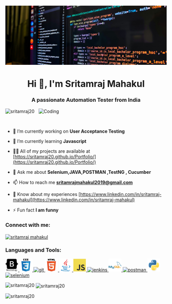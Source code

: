 ![logo](https://github.com/Sritamraj20/Sritamraj20/blob/main/github%20banner.jpg)
<h1 align="center">Hi 👋, I'm Sritamraj Mahakul</h1>
<h3 align="center">A passionate Automation Tester from India</h3>
<img align="right" alt="Coding" width="400" src="https://as1.ftcdn.net/v2/jpg/05/56/29/36/1000_F_556293653_e9P80XtK4yyDd8WU1vRtdqSU1Vym7zoX.jpg"/>


<p align="left"> <img src="https://komarev.com/ghpvc/?username=sritamraj20&label=Profile%20views&color=0e75b6&style=flat" alt="sritamraj20" /> </p>

<p align="left"> <a href="https://twitter.com/" target="blank"><img src="https://img.shields.io/twitter/follow/?logo=twitter&style=for-the-badge" alt="" /></a> </p>

- 🔭 I’m currently working on **User Acceptance Testing**

- 🌱 I’m currently learning **Javascript**

- 👨‍💻 All of my projects are available at [https://sritamraj20.github.io/Portfolio/](https://sritamraj20.github.io/Portfolio/)

- 💬 Ask me about **Selenium,JAVA,POSTMAN ,TestNG , Cucumber**

- 📫 How to reach me **sritamrajmahakul2019@gmail.com**

- 📄 Know about my experiences [https://www.linkedin.com/in/sritamraj-mahakul](https://www.linkedin.com/in/sritamraj-mahakul)

- ⚡ Fun fact **I am funny**

<h3 align="left">Connect with me:</h3>
<p align="left">
<a href="https://linkedin.com/in/sritamraj mahakul" target="blank"><img align="center" src="https://raw.githubusercontent.com/rahuldkjain/github-profile-readme-generator/master/src/images/icons/Social/linked-in-alt.svg" alt="sritamraj mahakul" height="30" width="40" /></a>
</p>

<h3 align="left">Languages and Tools:</h3>
<p align="left"> <a href="https://getbootstrap.com" target="_blank" rel="noreferrer"> <img src="https://raw.githubusercontent.com/devicons/devicon/master/icons/bootstrap/bootstrap-plain-wordmark.svg" alt="bootstrap" width="40" height="40"/> </a> <a href="https://www.w3schools.com/css/" target="_blank" rel="noreferrer"> <img src="https://raw.githubusercontent.com/devicons/devicon/master/icons/css3/css3-original-wordmark.svg" alt="css3" width="40" height="40"/> </a> <a href="https://git-scm.com/" target="_blank" rel="noreferrer"> <img src="https://www.vectorlogo.zone/logos/git-scm/git-scm-icon.svg" alt="git" width="40" height="40"/> </a> <a href="https://www.w3.org/html/" target="_blank" rel="noreferrer"> <img src="https://raw.githubusercontent.com/devicons/devicon/master/icons/html5/html5-original-wordmark.svg" alt="html5" width="40" height="40"/> </a> <a href="https://www.java.com" target="_blank" rel="noreferrer"> <img src="https://raw.githubusercontent.com/devicons/devicon/master/icons/java/java-original.svg" alt="java" width="40" height="40"/> </a> <a href="https://developer.mozilla.org/en-US/docs/Web/JavaScript" target="_blank" rel="noreferrer"> <img src="https://raw.githubusercontent.com/devicons/devicon/master/icons/javascript/javascript-original.svg" alt="javascript" width="40" height="40"/> </a> <a href="https://www.jenkins.io" target="_blank" rel="noreferrer"> <img src="https://www.vectorlogo.zone/logos/jenkins/jenkins-icon.svg" alt="jenkins" width="40" height="40"/> </a> <a href="https://www.mysql.com/" target="_blank" rel="noreferrer"> <img src="https://raw.githubusercontent.com/devicons/devicon/master/icons/mysql/mysql-original-wordmark.svg" alt="mysql" width="40" height="40"/> </a> <a href="https://postman.com" target="_blank" rel="noreferrer"> <img src="https://www.vectorlogo.zone/logos/getpostman/getpostman-icon.svg" alt="postman" width="40" height="40"/> </a> <a href="https://www.python.org" target="_blank" rel="noreferrer"> <img src="https://raw.githubusercontent.com/devicons/devicon/master/icons/python/python-original.svg" alt="python" width="40" height="40"/> </a> <a href="https://www.selenium.dev" target="_blank" rel="noreferrer"> <img src="https://raw.githubusercontent.com/detain/svg-logos/780f25886640cef088af994181646db2f6b1a3f8/svg/selenium-logo.svg" alt="selenium" width="40" height="40"/> </a> </p>

<p><img align="left" src="https://github-readme-stats.vercel.app/api/top-langs?username=sritamraj20&show_icons=true&locale=en&layout=compact" alt="sritamraj20" /></p>

<p>&nbsp;<img align="center" src="https://github-readme-stats.vercel.app/api?username=sritamraj20&show_icons=true&locale=en" alt="sritamraj20" /></p>

<p><img align="center" src="https://github-readme-streak-stats.herokuapp.com/?user=sritamraj20&" alt="sritamraj20" /></p>
